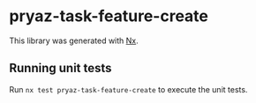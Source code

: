 # pryaz-task-feature-create

This library was generated with [Nx](https://nx.dev).

## Running unit tests

Run `nx test pryaz-task-feature-create` to execute the unit tests.
